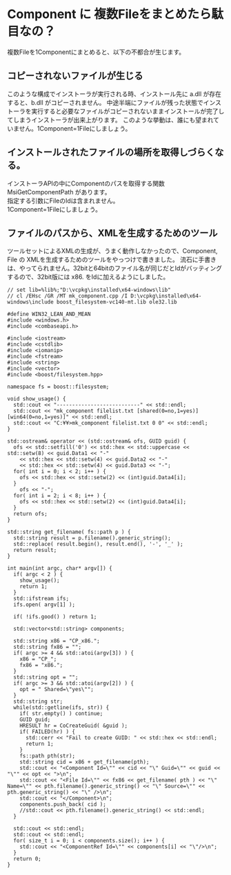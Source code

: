 # Component に 複数Fileをまとめたら駄目なの？

複数Fileを1Componentにまとめると、以下の不都合が生じます。

## コピーされないファイルが生じる

 <Component Id="FooDLLs" Guid="74FF636D-88BD-4066-9DD3-9D1DE1C4604A">   
   <File Id="x86.a.dll" Name="a.dll" Source="D:¥Src¥x86¥a.dll" />  
   <File Id="x86.b.dll" name="b.dll" Source="D:¥Src¥x86¥b.dll" />  
 </Component>  
 
 このような構成でインストーラが実行される時、インストール先に a.dll が存在すると、b.dll がコピーされません。
中途半端にファイルが残った状態でインストーラを実行すると必要なファイルがコピーされないままインストールが完了してしまうインストーラが出来上がります。
このような挙動は、誰にも望まれていません。1Component=1Fileにしましょう。  

## インストールされたファイルの場所を取得しづらくなる。

インストーラAPIの中にComponentのパスを取得する関数 MsiGetComponentPath があります。  
指定する引数にFileのIdは含まれません。  
1Component=1Fileにしましょう。  

## ファイルのパスから、XMLを生成するためのツール

ツールセットによるXMLの生成が、うまく動作しなかったので、Component, File の XMLを生成するためのツールをやっつけで書きました。
流石に手書きは、やってられません。32bitと64bitのファイル名が同じだとIdがバッティングするので、32bit版には x86. をIdに加えるようにしました。    

```
// set lib=%lib%;"D:\vcpkg\installed\x64-windows\lib"
// cl /EHsc /GR /MT mk_component.cpp /I D:\vcpkg\installed\x64-windows\include boost_filesystem-vc140-mt.lib ole32.lib

#define WIN32_LEAN_AND_MEAN
#include <windows.h>
#include <combaseapi.h>

#include <iostream>
#include <cstdlib>
#include <iomanip>
#include <fstream>
#include <string>
#include <vector>
#include <boost/filesystem.hpp>

namespace fs = boost::filesystem;

void show_usage() {
  std::cout << "---------------------------" << std::endl;
  std::cout << "mk_component filelist.txt [shared(0=no,1=yes)] [win64(0=no,1=yes)]" << std::endl;
  std::cout << "C:¥¥>mk_component filelist.txt 0 0" << std::endl;
}

std::ostream& operator << (std::ostream& ofs, GUID guid) {
  ofs << std::setfill('0') << std::hex << std::uppercase << std::setw(8) << guid.Data1 << "-" 
    << std::hex << std::setw(4) << guid.Data2 << "-"
    << std::hex << std::setw(4) << guid.Data3 << "-";
  for( int i = 0; i < 2; i++ ) {
    ofs << std::hex << std::setw(2) << (int)guid.Data4[i];
  }
    ofs << "-";
  for( int i = 2; i < 8; i++ ) {
    ofs << std::hex << std::setw(2) << (int)guid.Data4[i];
  }
  return ofs;
}

std::string get_filename( fs::path p ) {
  std::string result = p.filename().generic_string();
  std::replace( result.begin(), result.end(), '-', '_' );
  return result;
}

int main(int argc, char* argv[]) {
  if( argc < 2 ) {
    show_usage();
    return 1;
  }
  std::ifstream ifs;
  ifs.open( argv[1] );

  if( !ifs.good() ) return 1;

  std::vector<std::string> components;
  
  std::string x86 = "CP_x86.";
  std::string fx86 = "";
  if( argc >= 4 && std::atoi(argv[3]) ) {
    x86 = "CP_";
    fx86 = "x86.";
  }
  std::string opt = "";
  if( argc >= 3 && std::atoi(argv[2]) ) {
    opt = " Shared=\"yes\"";
  }
  std::string str;
  while(std::getline(ifs, str)) {
    if( str.empty() ) continue;
    GUID guid;
    HRESULT hr = CoCreateGuid( &guid );
    if( FAILED(hr) ) {
      std::cerr << "Fail to create GUID: " << std::hex << std::endl;
      return 1;
    }
    fs::path pth(str);
    std::string cid = x86 + get_filename(pth);
    std::cout << "<Component Id=\"" << cid << "\" Guid=\"" << guid << "\"" << opt << ">\n";
    std::cout << "<File Id=\"" << fx86 << get_filename( pth ) << "\" Name=\"" << pth.filename().generic_string() << "\" Source=\"" << pth.generic_string() << "\" />\n";
    std::cout << "</Component>\n";
    components.push_back( cid );
    //std::cout << pth.filename().generic_string() << std::endl;
  }
  
  std::cout << std::endl;
  std::cout << std::endl;
  for( size_t i = 0; i < components.size(); i++ ) {
    std::cout << "<ComponentRef Id=\"" << components[i] << "\"/>\n";
  }
  return 0;
}
```
